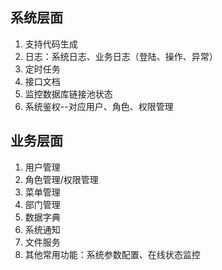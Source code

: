 ## 系统层面
1. 支持代码生成
2. 日志：系统日志、业务日志（登陆、操作、异常）
3. 定时任务
4. 接口文档
5. 监控数据库链接池状态
6. 系统鉴权--对应用户、角色、权限管理

## 业务层面
1. 用户管理
2. 角色管理/权限管理
3. 菜单管理
4. 部门管理
5. 数据字典
6. 系统通知
7. 文件服务
8. 其他常用功能：系统参数配置、在线状态监控